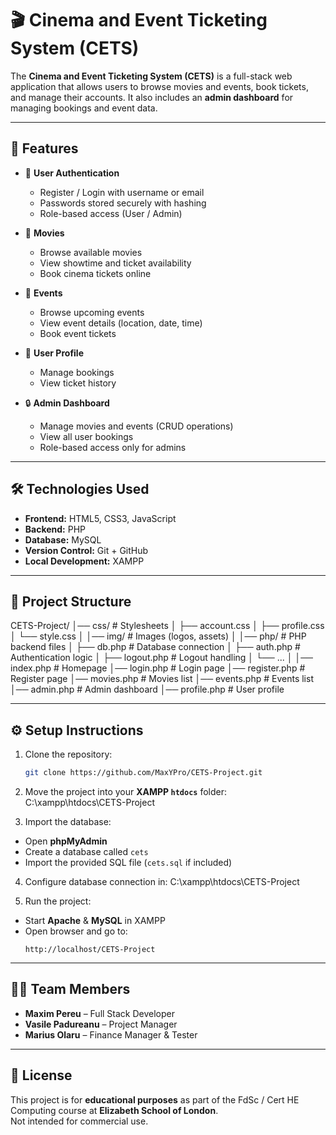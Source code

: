 # 🎬 Cinema and Event Ticketing System (CETS)

The **Cinema and Event Ticketing System (CETS)** is a full-stack web application that allows users to browse movies and events, book tickets, and manage their accounts. It also includes an **admin dashboard** for managing bookings and event data.

---

## 🚀 Features

- 🔑 **User Authentication**
  - Register / Login with username or email
  - Passwords stored securely with hashing
  - Role-based access (User / Admin)

- 🎥 **Movies**
  - Browse available movies
  - View showtime and ticket availability
  - Book cinema tickets online

- 🎤 **Events**
  - Browse upcoming events
  - View event details (location, date, time)
  - Book event tickets

- 👤 **User Profile**
  - Manage bookings
  - View ticket history

- 🔒 **Admin Dashboard**
  - Manage movies and events (CRUD operations)
  - View all user bookings
  - Role-based access only for admins

---

## 🛠️ Technologies Used

- **Frontend:** HTML5, CSS3, JavaScript  
- **Backend:** PHP 
- **Database:** MySQL  
- **Version Control:** Git + GitHub  
- **Local Development:** XAMPP  

---

## 📂 Project Structure

CETS-Project/
│── css/ # Stylesheets
│ ├── account.css
│ ├── profile.css
│ └── style.css
│
│── img/ # Images (logos, assets)
│
│── php/ # PHP backend files
│ ├── db.php # Database connection
│ ├── auth.php # Authentication logic
│ ├── logout.php # Logout handling
│ └── ...
│
│── index.php # Homepage
│── login.php # Login page
│── register.php # Register page
│── movies.php # Movies list
│── events.php # Events list
│── admin.php # Admin dashboard
│── profile.php # User profile


---

## ⚙️ Setup Instructions

1. Clone the repository:
   ```bash
   git clone https://github.com/MaxYPro/CETS-Project.git

2. Move the project into your **XAMPP `htdocs`** folder:
C:\xampp\htdocs\CETS-Project

4. Import the database:
- Open **phpMyAdmin**
- Create a database called `cets`
- Import the provided SQL file (`cets.sql` if included)

4. Configure database connection in:
C:\xampp\htdocs\CETS-Project

5. Run the project:
- Start **Apache** & **MySQL** in XAMPP
- Open browser and go to:
  ```
  http://localhost/CETS-Project
  ```

---

## 👨‍💻 Team Members

- **Maxim Pereu** – Full Stack Developer  
- **Vasile Padureanu** – Project Manager  
- **Marius Olaru** – Finance Manager & Tester  

---

## 📜 License

This project is for **educational purposes** as part of the FdSc / Cert HE Computing course at **Elizabeth School of London**.  
Not intended for commercial use.

